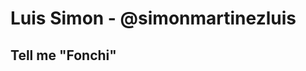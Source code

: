 # Luis Simon - @simonmartinezluis
## Tell me "Fonchi"
<!--
**simonmartinezluis/simonmartinezluis** is a ✨ _special_ ✨ repository because its `README.md` (this file) appears on your GitHub profile.
<img source="portadaGitHub3.png" />
